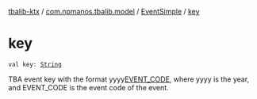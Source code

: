 [tbalib-ktx](../../index.md) / [com.npmanos.tbalib.model](../index.md) / [EventSimple](index.md) / [key](./key.md)

# key

`val key: `[`String`](https://kotlinlang.org/api/latest/jvm/stdlib/kotlin/-string/index.html)

TBA event key with the format yyyy[EVENT_CODE](#), where yyyy is the year, and EVENT_CODE is the event code of the event.

